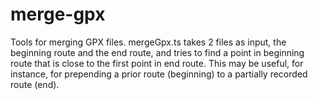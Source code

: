# merge-gpx
Tools for merging GPX files. mergeGpx.ts takes 2 files as input, the beginning route and the end route, and tries to find a point in beginning route that is close to the first point in end route. This may be useful, for instance, for prepending a prior route (beginning) to a partially recorded route (end).
